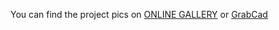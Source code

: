 
You can find the project pics on
[ONLINE GALLERY](https://gallery.autodesk.com/projects/163650/bluetooth-speaker-15) or [GrabCad](https://gallery.autodesk.com/projects/163650/bluetooth-speaker-15)
